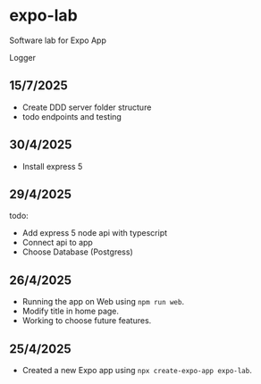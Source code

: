 # expo-lab
Software lab for Expo App

Logger
## 15/7/2025
- Create DDD server folder structure
- todo endpoints and testing

## 30/4/2025
- Install express 5 

## 29/4/2025
todo:
- Add express 5 node api with typescript
- Connect api to app
- Choose Database (Postgress)
  

## 26/4/2025
- Running the app on Web using `npm run web`.
- Modify title in home page. 
- Working to choose future features. 
  
## 25/4/2025
- Created a new Expo app using `npx create-expo-app expo-lab`.